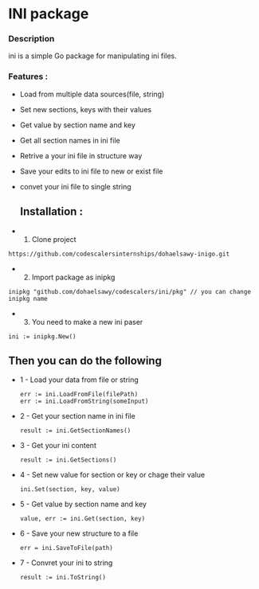 # INI package 
### Description
ini is a simple Go package for manipulating ini files.
### Features :
- Load from multiple data sources(file, string)
- Set new sections, keys with their values
- Get value by section name and key
- Get all section names in ini file
- Retrive a your ini file in structure way
- Save your edits to ini file to new or exist file
- convet your ini file to single string

  ## Installation :
 - 1. Clone project
```
https://github.com/codescalersinternships/dohaelsawy-inigo.git
```
- 2. Import package as inipkg
```
inipkg "github.com/dohaelsawy/codescalers/ini/pkg" // you can change inipkg name
```
- 3. You need to make a new ini paser
 ```
 ini := inipkg.New()
```
## Then you can do the following
- 1 - Load your data from file or string
  ```
  err := ini.LoadFromFile(filePath)
  err := ini.LoadFromString(someInput)
- 2 - Get your section name in ini file
  ```
  result := ini.GetSectionNames()
   ```
- 3 - Get your ini content
  ```
  result := ini.GetSections()
  ```
- 4 - Set new value for section or key or chage their value
  ```
  ini.Set(section, key, value)
  ```
- 5 - Get value by section name and key
  ```
  value, err := ini.Get(section, key)
  ```
- 6 - Save your new structure to a file
  ```
  err = ini.SaveToFile(path)
  ```
- 7 - Convret your ini to string
  ```
  result := ini.ToString()
  ```
  
       


